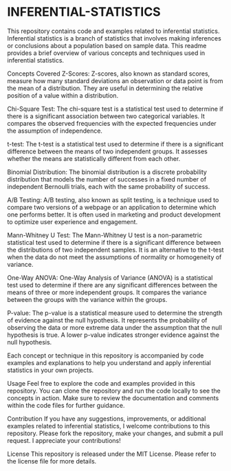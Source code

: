 # INFERENTIAL-STATISTICS

This repository contains code and examples related to inferential statistics. Inferential statistics is a branch of statistics that involves making inferences or conclusions about a population based on sample data. This readme provides a brief overview of various concepts and techniques used in inferential statistics.

Concepts Covered
Z-Scores: Z-scores, also known as standard scores, measure how many standard deviations an observation or data point is from the mean of a distribution. They are useful in determining the relative position of a value within a distribution.

Chi-Square Test: The chi-square test is a statistical test used to determine if there is a significant association between two categorical variables. It compares the observed frequencies with the expected frequencies under the assumption of independence.

t-test: The t-test is a statistical test used to determine if there is a significant difference between the means of two independent groups. It assesses whether the means are statistically different from each other.

Binomial Distribution: The binomial distribution is a discrete probability distribution that models the number of successes in a fixed number of independent Bernoulli trials, each with the same probability of success.

A/B Testing: A/B testing, also known as split testing, is a technique used to compare two versions of a webpage or an application to determine which one performs better. It is often used in marketing and product development to optimize user experience and engagement.

Mann-Whitney U Test: The Mann-Whitney U test is a non-parametric statistical test used to determine if there is a significant difference between the distributions of two independent samples. It is an alternative to the t-test when the data do not meet the assumptions of normality or homogeneity of variance.

One-Way ANOVA: One-Way Analysis of Variance (ANOVA) is a statistical test used to determine if there are any significant differences between the means of three or more independent groups. It compares the variance between the groups with the variance within the groups.

P-value: The p-value is a statistical measure used to determine the strength of evidence against the null hypothesis. It represents the probability of observing the data or more extreme data under the assumption that the null hypothesis is true. A lower p-value indicates stronger evidence against the null hypothesis.

Each concept or technique in this repository is accompanied by code examples and explanations to help you understand and apply inferential statistics in your own projects.

Usage
Feel free to explore the code and examples provided in this repository. You can clone the repository and run the code locally to see the concepts in action. Make sure to review the documentation and comments within the code files for further guidance.

Contribution
If you have any suggestions, improvements, or additional examples related to inferential statistics, I welcome contributions to this repository. Please fork the repository, make your changes, and submit a pull request. I appreciate your contributions!

License
This repository is released under the MIT License. Please refer to the license file for more details.

